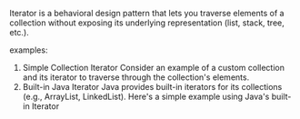 Iterator is a behavioral design pattern that lets you traverse elements of a collection without exposing its underlying representation (list, stack, tree, etc.).

examples:
1.  Simple Collection Iterator
    Consider an example of a custom collection and its iterator to traverse through the collection's elements.
2. Built-in Java Iterator
   Java provides built-in iterators for its collections (e.g., ArrayList, LinkedList). Here's a simple example using Java's built-in Iterator